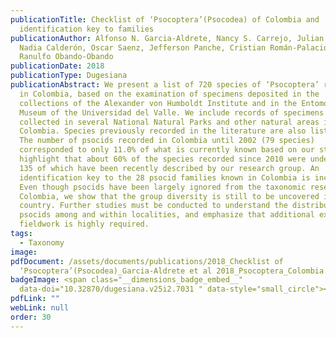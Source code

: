 ```yaml
---
publicationTitle: Checklist of ‘Psocoptera’(Psocodea) of Colombia and
  identification key to families
publicationAuthor: Alfonso N. Garcia-Aldrete, Nancy S. Carrejo, Julian Mendivil,
  Nadia Calderón, Oscar Saenz, Jefferson Panche, Cristian Román-Palacios, and
  Ranulfo Obando-Obando
publicationDate: 2018
publicationType: Dugesiana
publicationAbstract: We present a list of 720 species of ‘Psocoptera’ recorded
  in Colombia, based on the examination of specimens deposited in the
  collections of the Alexander von Humboldt Institute and in the Entomological
  Museum of the Universidad del Valle. We include records of specimens recently
  collected in several National Natural Parks and other natural areas in
  Colombia. Species previously recorded in the literature are also listed here.
  The number of psocids recorded in Colombia until 2002 (79 species)
  corresponded to only 11.0% of what is currently known based on our study. We
  highlight that about 60% of the species recorded since 2010 were undescribed,
  135 of which have been recently described by our research group. An
  identification key to the 28 psocid families known in Colombia is included.
  Even though psocids have been largely ignored from the taxonomic research in
  Colombia, we show that the group diversity is still to be uncovered in the
  country. Further studies must be conducted to understand the distribution of
  psocids among and within localities, and emphasize that additional extensive
  fieldwork is highly required.
tags:
  - Taxonomy
image:
pdfDocument: /assets/documents/publications/2018_Checklist of
  ‘Psocoptera’(Psocodea)_Garcia-Aldrete et al 2018_Psocoptera_Colombia.pdf
badgeImage: <span class="__dimensions_badge_embed__"
  data-doi="10.32870/dugesiana.v25i2.7031 " data-style="small_circle"></span>
pdfLink: ""
webLink: null
order: 30
---
```

